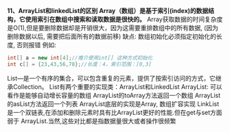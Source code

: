 **11、ArrayList和linkedList的区别
Array（数组）是基于索引(index)的数据结构，它使用索引在数组中搜索和读取数据是很快的。**
Array获取数据的时间复杂度是O(1),但是要删除数据却是开销很大，因为这需要重排数组中的所有数据,
(因为删除数据以后, 需要把后面所有的数据前移)
缺点: 数组初始化必须指定初始化的长度, 否则报错
例如:
```java
int[] a = new int[4];//推介使用int[] 这种方式初始化
int c[] = {23,43,56,78};//长度：4，索引范围：[0,3]
```
List—是一个有序的集合，可以包含重复的元素，提供了按索引访问的方式，它继承Collection。
List有两个重要的实现类：ArrayList和LinkedList
ArrayList: 可以看作是能够自动增长容量的数组
ArrayList的toArray方法返回一个数组
ArrayList的asList方法返回一个列表
ArrayList底层的实现是Array, 数组扩容实现
LinkList是一个双链表,在添加和删除元素时具有比ArrayList更好的性能.但在get与set方面弱于
ArrayList.当然,这些对比都是指数据量很大或者操作很频繁